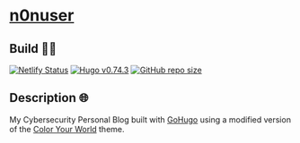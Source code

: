 # [n0nuser](https://www.nonuser.es)

## Build 👨‍💻

[![Netlify Status](https://api.netlify.com/api/v1/badges/380b45e4-2dd9-4ac6-acca-0341b61ee29b/deploy-status)](https://app.netlify.com/sites/n0nuser/deploys)
[![Hugo v0.74.3](https://img.shields.io/badge/hugo-0.74.3-ff4088?logo=hugo&logoColor=white)](https://github.com/gohugoio/hugo)
[![GitHub repo size](https://img.shields.io/github/repo-size/n0nuser/blog?color=009cdf&label=repo%20size&logo=git&logoColor=white)](https://github.com/n0nuser/blog)


## Description 🌐

My Cybersecurity Personal Blog built with [GoHugo](https://gohugo.io/) using a modified version of the [Color Your World](https://themes.gohugo.io/hugo-theme-color-your-world/) theme.
